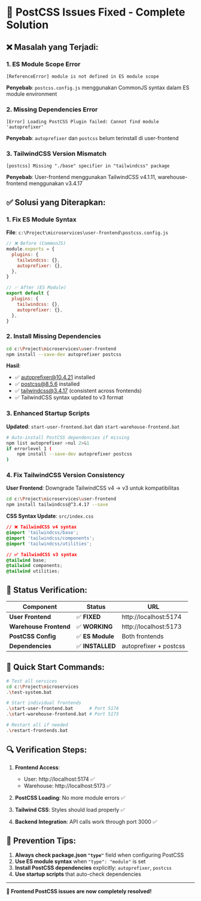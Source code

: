 # 🔧 PostCSS Issues Fixed - Complete Solution

## ❌ **Masalah yang Terjadi:**

### 1. ES Module Scope Error
```
[ReferenceError] module is not defined in ES module scope
```
**Penyebab**: `postcss.config.js` menggunakan CommonJS syntax dalam ES module environment

### 2. Missing Dependencies Error  
```
[Error] Loading PostCSS Plugin failed: Cannot find module 'autoprefixer'
```
**Penyebab**: `autoprefixer` dan `postcss` belum terinstall di user-frontend

### 3. TailwindCSS Version Mismatch
```
[postcss] Missing "./base" specifier in "tailwindcss" package
```
**Penyebab**: User-frontend menggunakan TailwindCSS v4.1.11, warehouse-frontend menggunakan v3.4.17

## ✅ **Solusi yang Diterapkan:**

### 1. Fix ES Module Syntax
**File**: `c:\Project\microservices\user-frontend\postcss.config.js`

```javascript
// ❌ Before (CommonJS)
module.exports = {
  plugins: {
    tailwindcss: {},
    autoprefixer: {},
  },
}

// ✅ After (ES Module)
export default {
  plugins: {
    tailwindcss: {},
    autoprefixer: {},
  },
}
```

### 2. Install Missing Dependencies
```bash
cd c:\Project\microservices\user-frontend
npm install --save-dev autoprefixer postcss
```

**Hasil**:
- ✅ autoprefixer@10.4.21 installed
- ✅ postcss@8.5.6 installed
- ✅ tailwindcss@3.4.17 (consistent across frontends)
- ✅ TailwindCSS syntax updated to v3 format

### 3. Enhanced Startup Scripts
**Updated**: `start-user-frontend.bat` dan `start-warehouse-frontend.bat`

```bash
# Auto-install PostCSS dependencies if missing
npm list autoprefixer >nul 2>&1
if errorlevel 1 (
    npm install --save-dev autoprefixer postcss
)
```

### 4. Fix TailwindCSS Version Consistency
**User Frontend**: Downgrade TailwindCSS v4 → v3 untuk kompatibilitas

```bash
cd c:\Project\microservices\user-frontend
npm install tailwindcss@^3.4.17 --save
```

**CSS Syntax Update**: `src/index.css`
```css
// ❌ TailwindCSS v4 syntax
@import 'tailwindcss/base';
@import 'tailwindcss/components';
@import 'tailwindcss/utilities';

// ✅ TailwindCSS v3 syntax
@tailwind base;
@tailwind components;
@tailwind utilities;
```

## 🎯 **Status Verification:**

| Component | Status | URL |
|-----------|---------|-----|
| **User Frontend** | ✅ **FIXED** | http://localhost:5174 |
| **Warehouse Frontend** | ✅ **WORKING** | http://localhost:5173 |
| **PostCSS Config** | ✅ **ES Module** | Both frontends |
| **Dependencies** | ✅ **INSTALLED** | autoprefixer + postcss |

## 🚀 **Quick Start Commands:**

```bash
# Test all services
cd c:\Project\microservices
.\test-system.bat

# Start individual frontends
.\start-user-frontend.bat      # Port 5174
.\start-warehouse-frontend.bat # Port 5173

# Restart all if needed
.\restart-frontends.bat
```

## 🔍 **Verification Steps:**

1. **Frontend Access**: 
   - User: http://localhost:5174 ✅
   - Warehouse: http://localhost:5173 ✅

2. **PostCSS Loading**: No more module errors ✅

3. **Tailwind CSS**: Styles should load properly ✅

4. **Backend Integration**: API calls work through port 3000 ✅

## 📝 **Prevention Tips:**

1. **Always check package.json `"type"`** field when configuring PostCSS
2. **Use ES module syntax** when `"type": "module"` is set
3. **Install PostCSS dependencies** explicitly: `autoprefixer`, `postcss`
4. **Use startup scripts** that auto-check dependencies

---

**🎉 Frontend PostCSS issues are now completely resolved!**
